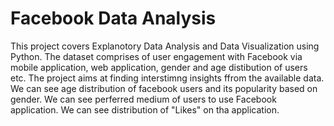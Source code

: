 # Facebook Data Analysis
This project covers Explanotory Data Analysis and Data Visualization using Python. 
The dataset comprises of user engagement with Facebook via mobile application, web application, gender and age distibution of users etc.
The project aims at finding interstimng insights ffrom the available data.
We can see age distribution of facebook users and its popularity based on gender.
We can see perferred medium of users to use Facebook application.
We can see distribution of "Likes" on tha application.
